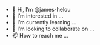 - 👋 Hi, I’m @james-helou
- 👀 I’m interested in ...
- 🌱 I’m currently learning ...
- 💞️ I’m looking to collaborate on ...
- 📫 How to reach me ...

<!---
james-helou/james-helou is a ✨ special ✨ repository because its `README.md` (this file) appears on your GitHub profile.
You can click the Preview link to take a look at your changes.
--->
